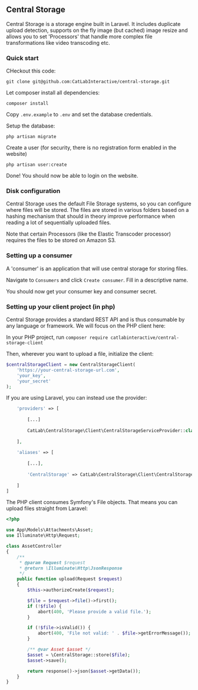 ## Central Storage

Central Storage is a storage engine built in Laravel. It includes duplicate upload detection, supports on the fly image
(but cached) image resize and allows you to set 'Processors' that handle more complex file transformations like video 
transcoding etc.

### Quick start
CHeckout this code:

```git clone git@github.com:CatLabInteractive/central-storage.git```

Let composer install all dependencies:

```composer install```

Copy `.env.example` to `.env` and set the database credentials.

Setup the database:

```php artisan migrate```

Create a user (for security, there is no registration form enabled in the website)

```php artisan user:create```

Done! You should now be able to login on the website.

### Disk configuration
Central Storage uses the default File Storage systems, so you can configure where files will be stored. 
The files are stored in various folders based on a hashing mechanism that should in theory improve performance 
when reading a lot of sequentially uploaded files.

Note that certain Processors (like the Elastic Transcoder processor) requires the files to be stored on Amazon S3.

### Setting up a consumer
A 'consumer' is an application that will use central storage for storing files. 

Navigate to `Consumers` and click `Create consumer`.
Fill in a descriptive name.

You should now get your consumer key and consumer secret.

### Setting up your client project (in php)
Central Storage provides a standard REST API and is thus consumable by any language or framework. We will focus on the 
PHP client here:

In your PHP project, run 
```composer require catlabinteractive/central-storage-client```

Then, wherever you want to upload a file, initialize the client:

```php
$centralStorageClient = new CentralStorageClient(
    'https://your-central-storage-url.com',
    'your_key',
    'your_secret'
);
```

If you are using Laravel, you can instead use the provider:
```php
    'providers' => [
    
        [...]
        
        CatLab\CentralStorage\Client\CentralStorageServiceProvider::class,
    
    ],
    
    'aliases' => [
    
        [...],
        
        'CentralStorage' => CatLab\CentralStorage\Client\CentralStorageClientFacade::class,
    
    ]
]
```

The PHP client consumes Symfony's File objects. That means you can upload files straight from Laravel:

```php
<?php

use App\Models\Attachments\Asset;
use Illuminate\Http\Request;

class AssetController
{
    /**
     * @param Request $request
     * @return \Illuminate\Http\JsonResponse
     */
    public function upload(Request $request)
    {
        $this->authorizeCreate($request);

        $file = $request->file()->first();
        if (!$file) {
            abort(400, 'Please provide a valid file.');
        }

        if (!$file->isValid()) {
            abort(400, 'File not valid: ' . $file->getErrorMessage());
        }

        /** @var Asset $asset */
        $asset = \CentralStorage::store($file);
        $asset->save();

        return response()->json($asset->getData());
    }
}
```
